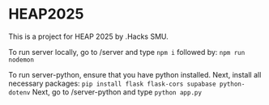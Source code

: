 # HEAP2025
This is a project for HEAP 2025 by .Hacks SMU. 

To run server locally, go to /server and type 
```npm i```
followed by:
```npm run nodemon```

To run server-python, ensure that you have python installed.
Next, install all necessary packages:
```pip install flask flask-cors supabase python-dotenv```
Next, go to /server-python and type
```python app.py```